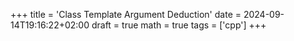 +++
title = 'Class Template Argument Deduction'
date = 2024-09-14T19:16:22+02:00
draft = true
math = true
tags = ['cpp']
+++

